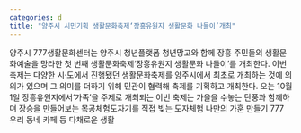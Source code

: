 ```yaml
---
categories: d
title: "양주시 시민기획 생활문화축제‘장흥유원지 생활문화 나들이’개최"
---
```

양주시 777생활문화센터는 양주시 청년플랫폼 청년망고와 함께 장흥 주민들의 생활문화예술을 망라한 첫 번째 생활문화축제‘장흥유원지 생활문화 나들이’를 개최한다. 이번 축제는 다양한 시·도에서 진행됐던 생활문화축제를 양주시에서 최초로 개최하는 것에 의의가 있으며 그 의미를 더하기 위해 민관이 협력해 축제를 기획하고 개최한다. 오는 10월 1일 장흥유원지에서‘가족’을 주제로 개최되는 이번 축제는 가을을 수놓는 단풍과 함께하며 장승을 만들어보는 목공체험도자기를 직접 빚는 도자체험 나만의 가훈 만들기 777 우리 동네 카페 등 다채로운 생활